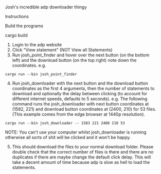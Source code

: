 Josh's incredible adp downloader thingy

Instructions

Build the programs

cargo build

1. Login to the adp website
2. Click "View statement" (NOT View all Statements)
3. Run josh_point_finder and hover over the next button (on the bottom left) and the download button (on the top right) note down the coordinates.
e.g.

```
cargo run --bin josh_point_finder
```

4. Run josh_downloader with the next button and the download button coordinates as the first 4 arguments, then the number of statements to download and optionally the delay between clicking (to account for different internet speeds, defaults to 5 seconds).
e.g. The following command runs the josh_downloader with next button coordinates at (1582, 221) and download button coordinates at (2400, 210) for 53 files. (This example comes from the edge browser at 1440p resolution).

```
cargo run --bin josh_downloader -- 1583 221 2400 210 53
```

NOTE: You can't use your computer whilst josh_downloader is running otherwise all sorts of shit will be clicked and it won't be happy.

5. This should download the files to your normal download folder. Please double check that the correct number of files is there and there are no duplicates if there are maybe change the default click delay. This will take a decent amount of time because adp is slow as hell to load the statements.